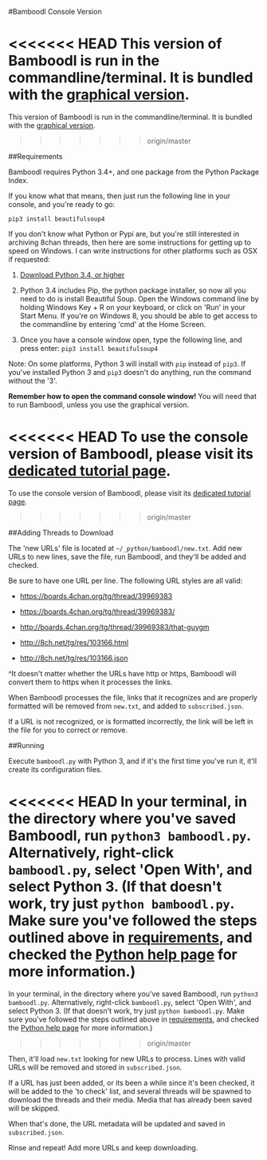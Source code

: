 
#Bamboodl Console Version

<<<<<<< HEAD
This version of Bamboodl is run in the commandline/terminal. It is bundled with the [graphical version](tutorial_graphical.md#bamboodl-graphical-version).
=======
This version of Bamboodl is run in the commandline/terminal. It is bundled with the [graphical version](blob/master/tutorial_graphical.md#bamboodl-graphical-version).
>>>>>>> origin/master

##Requirements

Bamboodl requires Python 3.4+, and one package from the Python Package Index.

If you know what that means, then just run the following line in your console, and you're ready to go:

```pip3 install beautifulsoup4```

If you don't know what Python or Pypi are, but you're still interested in archiving 8chan threads, then here are some instructions for getting up to speed on Windows. I can write instructions for other platforms such as OSX if requested:

1. [Download Python 3.4, or higher](https://www.python.org/downloads/)

2. Python 3.4 includes Pip, the python package installer, so now all you need to do is install Beautiful Soup. Open the Windows command line by holding Windows Key + R on your keyboard, or click on 'Run' in your Start Menu. If you're on Windows 8, you should be able to get access to the commandline by entering 'cmd' at the Home Screen.

3. Once you have a console window open, type the following line, and press enter:
```pip3 install beautifulsoup4```

Note: On some platforms, Python 3 will install with `pip` instead of `pip3`. If you've installed Python 3 and `pip3` doesn't do anything, run the command without the '3'.

**Remember how to open the command console window!** You will need that to run Bamboodl, unless you use the graphical version.

<<<<<<< HEAD
To use the console version of Bamboodl, please visit its [dedicated tutorial page](tutorial_graphical.md).
=======
To use the console version of Bamboodl, please visit its [dedicated tutorial page](blob/master/tutorial_graphical.md).
>>>>>>> origin/master

##Adding Threads to Download

The 'new URLs' file is located at `~/_python/bamboodl/new.txt`. Add new URLs to new lines, save the file, run Bamboodl, and they'll be added and checked.

Be sure to have one URL per line. The following URL styles are all valid:

- https://boards.4chan.org/tg/thread/39969383

- https://boards.4chan.org/tg/thread/39969383/

- http://boards.4chan.org/tg/thread/39969383/that-guygm

- http://8ch.net/tg/res/103166.html

- http://8ch.net/tg/res/103166.json

^It doesn't matter whether the URLs have http or https, Bamboodl will convert them to https when it processes the links.

When Bamboodl processes the file, links that it recognizes and are properly formatted will be removed from `new.txt`, and added to `subscribed.json`.

If a URL is not recognized, or is formatted incorrectly, the link will be left in the file for you to correct or remove.

##Running

Execute `bamboodl.py` with Python 3, and if it's the first time you've run it, it'll create its configuration files.

<<<<<<< HEAD
In your terminal, in the directory where you've saved Bamboodl, run `python3 bamboodl.py`. Alternatively, right-click `bamboodl.py`, select 'Open With', and select Python 3. (If that doesn't work, try just `python bamboodl.py`. Make sure you've followed the steps outlined above in [requirements](#requirements), and checked the [Python help page](faq_python.md#python) for more information.)
=======
In your terminal, in the directory where you've saved Bamboodl, run `python3 bamboodl.py`. Alternatively, right-click `bamboodl.py`, select 'Open With', and select Python 3. (If that doesn't work, try just `python bamboodl.py`. Make sure you've followed the steps outlined above in [requirements](#requirements), and checked the [Python help page](blob/master/faq_python.md#python) for more information.)
>>>>>>> origin/master

Then, it'll load `new.txt` looking for new URLs to process. Lines with valid URLs will be removed and stored in `subscribed.json`.

If a URL has just been added, or its been a while since it's been checked, it will be added to the 'to check' list, and several threads will be spawned to download the threads and their media. Media that has already been saved will be skipped.

When that's done, the URL metadata will be updated and saved in `subscribed.json`.

Rinse and repeat! Add more URLs and keep downloading.
